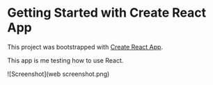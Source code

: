 # Getting Started with Create React App

This project was bootstrapped with [Create React App](https://github.com/facebook/create-react-app).

This app is me testing how to use React. 


![Screenshot](web screenshot.png)

